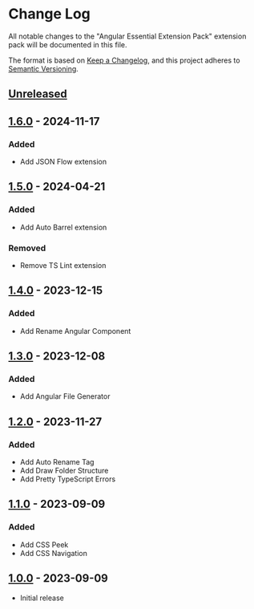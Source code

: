 # Change Log

All notable changes to the "Angular Essential Extension Pack" extension pack will be documented in this file.

The format is based on [Keep a Changelog](https://keepachangelog.com/en/1.0.0/),
and this project adheres to [Semantic Versioning](https://semver.org/spec/v2.0.0.html).

## [Unreleased]

## [1.6.0] - 2024-11-17

### Added

- Add JSON Flow extension

## [1.5.0] - 2024-04-21

### Added

- Add Auto Barrel extension

### Removed

- Remove TS Lint extension

## [1.4.0] - 2023-12-15

### Added

- Add Rename Angular Component

## [1.3.0] - 2023-12-08

### Added

- Add Angular File Generator

## [1.2.0] - 2023-11-27

### Added

- Add Auto Rename Tag
- Add Draw Folder Structure
- Add Pretty TypeScript Errors

## [1.1.0] - 2023-09-09

### Added

- Add CSS Peek
- Add CSS Navigation

## [1.0.0] - 2023-09-09

- Initial release

[unreleased]: https://github.com/ManuelGil/vscode-angular-pack/compare/v1.5.0...HEAD
[1.6.0]: https://github.com/ManuelGil/vscode-angular-pack/compare/v1.5.0...v1.6.0
[1.5.0]: https://github.com/ManuelGil/vscode-angular-pack/compare/v1.4.0...v1.5.0
[1.4.0]: https://github.com/ManuelGil/vscode-angular-pack/compare/v1.3.0...v1.4.0
[1.3.0]: https://github.com/ManuelGil/vscode-angular-pack/compare/v1.2.0...v1.3.0
[1.2.0]: https://github.com/ManuelGil/vscode-angular-pack/compare/v1.1.0...v1.2.0
[1.1.0]: https://github.com/ManuelGil/vscode-angular-pack/compare/v1.0.0...v1.1.0
[1.0.0]: https://github.com/ManuelGil/vscode-angular-pack/releases/tag/v1.0.0

